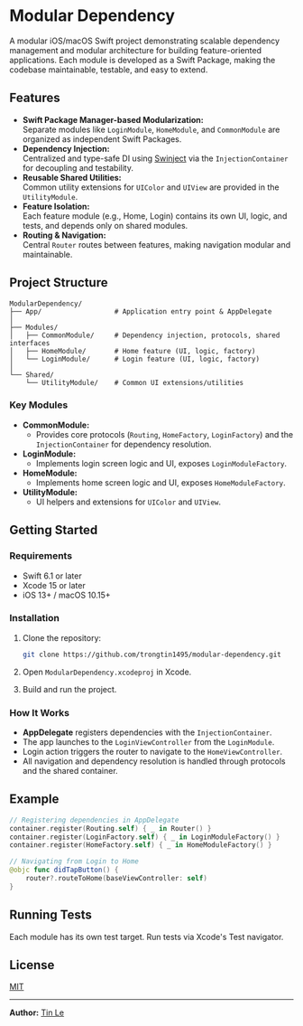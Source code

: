 # Modular Dependency

A modular iOS/macOS Swift project demonstrating scalable dependency management and modular architecture for building feature-oriented applications. Each module is developed as a Swift Package, making the codebase maintainable, testable, and easy to extend.

## Features

- **Swift Package Manager-based Modularization:**  
  Separate modules like `LoginModule`, `HomeModule`, and `CommonModule` are organized as independent Swift Packages.
- **Dependency Injection:**  
  Centralized and type-safe DI using [Swinject](https://github.com/Swinject/Swinject) via the `InjectionContainer` for decoupling and testability.
- **Reusable Shared Utilities:**  
  Common utility extensions for `UIColor` and `UIView` are provided in the `UtilityModule`.
- **Feature Isolation:**  
  Each feature module (e.g., Home, Login) contains its own UI, logic, and tests, and depends only on shared modules.
- **Routing & Navigation:**  
  Central `Router` routes between features, making navigation modular and maintainable.

## Project Structure

```
ModularDependency/
├── App/                  # Application entry point & AppDelegate
│
├── Modules/
│   ├── CommonModule/     # Dependency injection, protocols, shared interfaces
│   ├── HomeModule/       # Home feature (UI, logic, factory)
│   └── LoginModule/      # Login feature (UI, logic, factory)
│
└── Shared/
    └── UtilityModule/    # Common UI extensions/utilities
```

### Key Modules

- **CommonModule:**  
  - Provides core protocols (`Routing`, `HomeFactory`, `LoginFactory`) and the `InjectionContainer` for dependency resolution.
- **LoginModule:**  
  - Implements login screen logic and UI, exposes `LoginModuleFactory`.
- **HomeModule:**  
  - Implements home screen logic and UI, exposes `HomeModuleFactory`.
- **UtilityModule:**  
  - UI helpers and extensions for `UIColor` and `UIView`.

## Getting Started

### Requirements

- Swift 6.1 or later
- Xcode 15 or later
- iOS 13+ / macOS 10.15+

### Installation

1. Clone the repository:
    ```sh
    git clone https://github.com/trongtin1495/modular-dependency.git
    ```
2. Open `ModularDependency.xcodeproj` in Xcode.

3. Build and run the project.

### How It Works

- **AppDelegate** registers dependencies with the `InjectionContainer`.
- The app launches to the `LoginViewController` from the `LoginModule`.
- Login action triggers the router to navigate to the `HomeViewController`.
- All navigation and dependency resolution is handled through protocols and the shared container.

## Example

```swift
// Registering dependencies in AppDelegate
container.register(Routing.self) { _ in Router() }
container.register(LoginFactory.self) { _ in LoginModuleFactory() }
container.register(HomeFactory.self) { _ in HomeModuleFactory() }
```
```swift
// Navigating from Login to Home
@objc func didTapButton() {
    router?.routeToHome(baseViewController: self)
}
```

## Running Tests

Each module has its own test target. Run tests via Xcode's Test navigator.

## License

[MIT](LICENSE)

---

**Author:** [Tin Le](https://github.com/trongtin1495)
